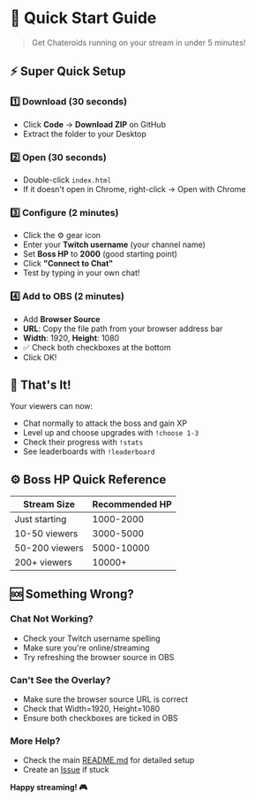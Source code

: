 # 🚀 Quick Start Guide

> Get Chateroids running on your stream in under 5 minutes!

## ⚡ Super Quick Setup

### 1️⃣ Download (30 seconds)
- Click **Code** → **Download ZIP** on GitHub
- Extract the folder to your Desktop

### 2️⃣ Open (30 seconds)  
- Double-click `index.html` 
- If it doesn't open in Chrome, right-click → Open with Chrome

### 3️⃣ Configure (2 minutes)
- Click the ⚙️ gear icon
- Enter your **Twitch username** (your channel name)
- Set **Boss HP** to **2000** (good starting point)
- Click **"Connect to Chat"**
- Test by typing in your own chat!

### 4️⃣ Add to OBS (2 minutes)
- Add **Browser Source**
- **URL**: Copy the file path from your browser address bar
- **Width**: 1920, **Height**: 1080
- ✅ Check both checkboxes at the bottom
- Click OK!

## 🎯 That's It!

Your viewers can now:
- Chat normally to attack the boss and gain XP
- Level up and choose upgrades with `!choose 1-3`
- Check their progress with `!stats`
- See leaderboards with `!leaderboard`

## ⚙️ Boss HP Quick Reference

| Stream Size | Recommended HP |
|-------------|----------------|
| Just starting | 1000-2000 |
| 10-50 viewers | 3000-5000 |
| 50-200 viewers | 5000-10000 |
| 200+ viewers | 10000+ |

## 🆘 Something Wrong?

### Chat Not Working?
- Check your Twitch username spelling
- Make sure you're online/streaming
- Try refreshing the browser source in OBS

### Can't See the Overlay?
- Make sure the browser source URL is correct
- Check that Width=1920, Height=1080
- Ensure both checkboxes are ticked in OBS

### More Help?
- Check the main [README.md](README.md) for detailed setup
- Create an [Issue](https://github.com/InvalidSunX/chateroids/issues) if stuck

**Happy streaming! 🎮**
